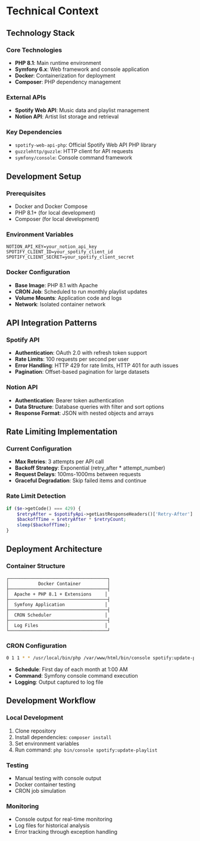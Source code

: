 # Technical Context

## Technology Stack

### Core Technologies

- **PHP 8.1**: Main runtime environment
- **Symfony 6.x**: Web framework and console application
- **Docker**: Containerization for deployment
- **Composer**: PHP dependency management

### External APIs

- **Spotify Web API**: Music data and playlist management
- **Notion API**: Artist list storage and retrieval

### Key Dependencies

- `spotify-web-api-php`: Official Spotify Web API PHP library
- `guzzlehttp/guzzle`: HTTP client for API requests
- `symfony/console`: Console command framework

## Development Setup

### Prerequisites

- Docker and Docker Compose
- PHP 8.1+ (for local development)
- Composer (for local development)

### Environment Variables

```env
NOTION_API_KEY=your_notion_api_key
SPOTIFY_CLIENT_ID=your_spotify_client_id
SPOTIFY_CLIENT_SECRET=your_spotify_client_secret
```

### Docker Configuration

- **Base Image**: PHP 8.1 with Apache
- **CRON Job**: Scheduled to run monthly playlist updates
- **Volume Mounts**: Application code and logs
- **Network**: Isolated container network

## API Integration Patterns

### Spotify API

- **Authentication**: OAuth 2.0 with refresh token support
- **Rate Limits**: 100 requests per second per user
- **Error Handling**: HTTP 429 for rate limits, HTTP 401 for auth issues
- **Pagination**: Offset-based pagination for large datasets

### Notion API

- **Authentication**: Bearer token authentication
- **Data Structure**: Database queries with filter and sort options
- **Response Format**: JSON with nested objects and arrays

## Rate Limiting Implementation

### Current Configuration

- **Max Retries**: 3 attempts per API call
- **Backoff Strategy**: Exponential (retry_after \* attempt_number)
- **Request Delays**: 100ms-1000ms between requests
- **Graceful Degradation**: Skip failed items and continue

### Rate Limit Detection

```php
if ($e->getCode() === 429) {
    $retryAfter = $spotifyApi->getLastResponseHeaders()['Retry-After'] ?? 1;
    $backoffTime = $retryAfter * $retryCount;
    sleep($backoffTime);
}
```

## Deployment Architecture

### Container Structure

```
┌─────────────────────────────────────┐
│           Docker Container          │
├─────────────────────────────────────┤
│  Apache + PHP 8.1 + Extensions     │
├─────────────────────────────────────┤
│  Symfony Application               │
├─────────────────────────────────────┤
│  CRON Scheduler                    │
├─────────────────────────────────────┤
│  Log Files                         │
└─────────────────────────────────────┘
```

### CRON Configuration

```bash
0 1 1 * * /usr/local/bin/php /var/www/html/bin/console spotify:update-playlist >> /var/log/cron.log 2>&1
```

- **Schedule**: First day of each month at 1:00 AM
- **Command**: Symfony console command execution
- **Logging**: Output captured to log file

## Development Workflow

### Local Development

1. Clone repository
2. Install dependencies: `composer install`
3. Set environment variables
4. Run command: `php bin/console spotify:update-playlist`

### Testing

- Manual testing with console output
- Docker container testing
- CRON job simulation

### Monitoring

- Console output for real-time monitoring
- Log files for historical analysis
- Error tracking through exception handling
